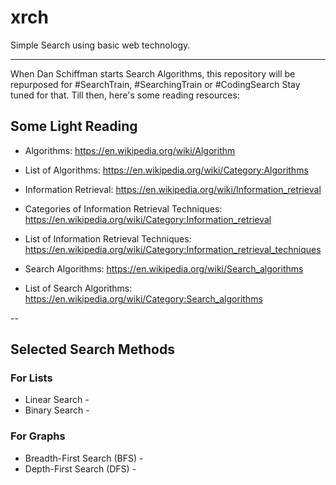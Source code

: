 # xrch
Simple Search using basic web technology.

---

When Dan Schiffman starts Search Algorithms, this repository will be repurposed for #SearchTrain, #SearchingTrain or #CodingSearch 
Stay tuned for that. Till then, here's some reading resources:

## Some Light Reading

 + Algorithms: https://en.wikipedia.org/wiki/Algorithm
 + List of Algorithms: https://en.wikipedia.org/wiki/Category:Algorithms

 + Information Retrieval: https://en.wikipedia.org/wiki/Information_retrieval
 + Categories of Information Retrieval Techniques: https://en.wikipedia.org/wiki/Category:Information_retrieval
 + List of Information Retrieval Techniques: https://en.wikipedia.org/wiki/Category:Information_retrieval_techniques

 + Search Algorithms: https://en.wikipedia.org/wiki/Search_algorithms
 + List of Search Algorithms: https://en.wikipedia.org/wiki/Category:Search_algorithms

--

## Selected Search Methods

### For Lists

 + Linear Search - 
 + Binary Search - 
 
### For Graphs
 
 + Breadth-First Search (BFS) - 
 + Depth-First Search (DFS) -
